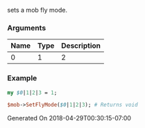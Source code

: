 sets a mob fly mode.
### Arguments
**Name**|**Type**|**Description**
:---|:---|:---
0|1|2|3||

### Example

```perl
my $0|1|2|3 = 1;

$mob->SetFlyMode($0|1|2|3); # Returns void
```


Generated On 2018-04-29T00:30:15-07:00